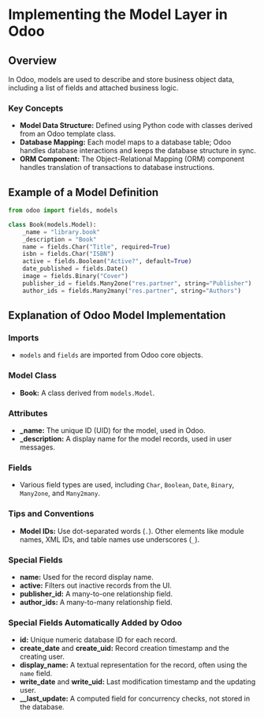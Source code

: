 # Implementing the Model Layer in Odoo

## Overview

In Odoo, models are used to describe and store business object data, including a list of fields and attached business logic.

### Key Concepts

- **Model Data Structure:** Defined using Python code with classes derived from an Odoo template class.
- **Database Mapping:** Each model maps to a database table; Odoo handles database interactions and keeps the database structure in sync.
- **ORM Component:** The Object-Relational Mapping (ORM) component handles translation of transactions to database instructions.

## Example of a Model Definition

```python
from odoo import fields, models

class Book(models.Model):
    _name = "library.book"
    _description = "Book"
    name = fields.Char("Title", required=True)
    isbn = fields.Char("ISBN")
    active = fields.Boolean("Active?", default=True)
    date_published = fields.Date()
    image = fields.Binary("Cover")
    publisher_id = fields.Many2one("res.partner", string="Publisher")
    author_ids = fields.Many2many("res.partner", string="Authors")
```

## Explanation of Odoo Model Implementation

### Imports

- `models` and `fields` are imported from Odoo core objects.

### Model Class

- **Book:** A class derived from `models.Model`.

### Attributes

- **_name:** The unique ID (UID) for the model, used in Odoo.
- **_description:** A display name for the model records, used in user messages.

### Fields

- Various field types are used, including `Char`, `Boolean`, `Date`, `Binary`, `Many2one`, and `Many2many`.

### Tips and Conventions

- **Model IDs:** Use dot-separated words (`.`). Other elements like module names, XML IDs, and table names use underscores (`_`).

### Special Fields

- **name:** Used for the record display name.
- **active:** Filters out inactive records from the UI.
- **publisher_id:** A many-to-one relationship field.
- **author_ids:** A many-to-many relationship field.

### Special Fields Automatically Added by Odoo

- **id:** Unique numeric database ID for each record.
- **create_date** and **create_uid:** Record creation timestamp and the creating user.
- **display_name:** A textual representation for the record, often using the `name` field.
- **write_date** and **write_uid:** Last modification timestamp and the updating user.
- **__last_update:** A computed field for concurrency checks, not stored in the database.
